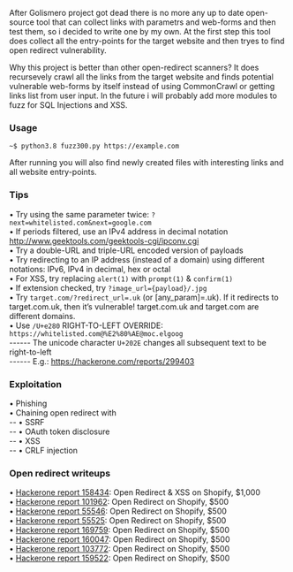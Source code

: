 
After Golismero project got dead there is no more any up to date open-source tool that can collect links with parametrs and web-forms and then test them, so i decided to write one by my own. At the first step this tool does collect all the entry-points for the target website and then tryes to find open redirect vulnerability.  

Why this project is better than other open-redirect scanners? It does recursevely crawl all the links from the target website and finds potential vulnerable web-forms by itself instead of using CommonCrawl or getting links list from user input. In the future i will probably add more modules to fuzz for SQL Injections and XSS.

### Usage

`~$ python3.8 fuzz300.py https://example.com` 

After running you will also find newly created files with interesting links and all website entry-points.

### Tips

• Try using the same parameter twice: `?next=whitelisted.com&next=google.com`  
• If periods filtered, use an IPv4 address in decimal notation http://www.geektools.com/geektools-cgi/ipconv.cgi  
• Try a double-URL and triple-URL encoded version of payloads  
• Try redirecting to an IP address (instead of a domain) using different notations: IPv6, IPv4 in decimal, hex or octal  
• For XSS, try replacing `alert(1)` with `prompt(1)` & `confirm(1)`  
• If extension checked, try `?image_url={payload}/.jpg`  
• Try `target.com/?redirect_url=.uk` (or [any_param]=.uk). If it redirects to target.com.uk, then it’s vulnerable! target.com.uk and target.com are different domains.  
• Use `/U+e280` RIGHT-TO-LEFT OVERRIDE: `https://whitelisted.com@%E2%80%AE@moc.elgoog`  
------ The unicode character `U+202E` changes all subsequent text to be right-to-left  
------ E.g.: https://hackerone.com/reports/299403  

### Exploitation

• Phishing  
• Chaining open redirect with  
-- • SSRF  
-- • OAuth token disclosure  
-- • XSS  
-- • CRLF injection  


### Open redirect writeups

• [Hackerone report 158434](https://hackerone.com/reports/158434): Open Redirect & XSS on Shopify, $1,000  
• [Hackerone report 101962](https://hackerone.com/reports/101962): Open Redirect on Shopify, $500  
• [Hackerone report 55546](https://hackerone.com/reports/55546): Open Redirect on Shopify, $500  
• [Hackerone report 55525](https://hackerone.com/reports/55525): Open Redirect on Shopify, $500  
• [Hackerone report 169759](https://hackerone.com/reports/169759): Open Redirect on Shopify, $500  
• [Hackerone report 160047](https://hackerone.com/reports/160047): Open Redirect on Shopify, $500  
• [Hackerone report 103772](https://hackerone.com/reports/103772): Open Redirect on Shopify, $500  
• [Hackerone report 159522](https://hackerone.com/reports/159522): Open Redirect on Shopify, $500  
